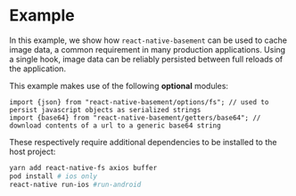 # Example

In this example, we show how `react-native-basement` can be used to cache image data, a common requirement in many production applications. Using a single hook, image data can be reliably persisted between full reloads of the application.

This example makes use of the following **optional** modules:

```
import {json} from "react-native-basement/options/fs"; // used to persist javascript objects as serialized strings
import {base64} from "react-native-basement/getters/base64"; // download contents of a url to a generic base64 string
```

These respectively require additional dependencies to be installed to the host project:

```bash
yarn add react-native-fs axios buffer
pod install # ios only
react-native run-ios #run-android
```
